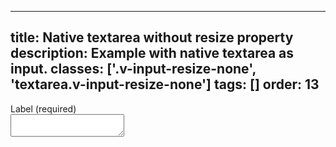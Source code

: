 <!--
 *              Copyright (c) 2025 Visa, Inc.
 *
 * Licensed under the Apache License, Version 2.0 (the "License");
 * you may not use this file except in compliance with the License.
 * You may obtain a copy of the License at
 *
 *         http://www.apache.org/licenses/LICENSE-2.0
 *
 * Unless required by applicable law or agreed to in writing, software
 * distributed under the License is distributed on an "AS IS" BASIS,
 * WITHOUT WARRANTIES OR CONDITIONS OF ANY KIND, either express or implied.
 * See the License for the specific language governing permissions and
 * limitations under the License.
 *
 -->
---
title: Native textarea without resize property 
description: Example with native textarea as input. 
classes: ['.v-input-resize-none', 'textarea.v-input-resize-none']
tags: []
order: 13
---

<div class="v-flex v-flex-col v-gap-4">
  <label class="v-label" for="input-test-no-resize">
    Label (required)
  </label>
  <div class="v-input-container v-surface v-flex-row">
    <textarea class="v-input v-input-resize-none" id="input-test-no-resize" name="test-textarea-no-resize"></textarea>
  </div>
</div>

